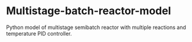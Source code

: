 # Multistage-batch-reactor-model
Python model of multistage semibatch reactor with multiple reactions and temperature PID controller.
